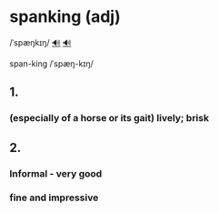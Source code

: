 # spanking (adj)

/ˈspæŋkɪŋ/ [🔊](https://www.oxfordlearnersdictionaries.com/media/english/uk_pron/s/spa/spank/spanking__gb_1.mp3) [🔊](https://www.oxfordlearnersdictionaries.com/media/english/us_pron/s/spa/spank/spanking__us_1.mp3)

span-king /ˈspæŋ-kɪŋ/

## 1.

### (especially of a horse or its gait) lively; brisk

## 2.

### Informal - very good

### fine and impressive